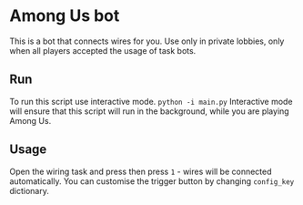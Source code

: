 # Among Us bot
This is a bot that connects wires for you.
Use only in private lobbies, only when all players accepted the usage of task bots. 

## Run
To run this script use interactive mode. `python -i main.py`
Interactive mode will ensure that this script will run in the background, while you are playing Among Us.

## Usage
Open the wiring task and press then press `1` - wires will be connected automatically. 
You can customise the trigger button by changing `config_key` dictionary. 



